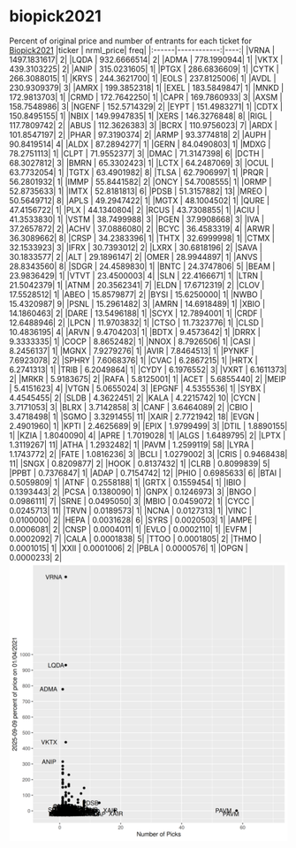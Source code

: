 # biopick2021
Percent of original price and number of entrants for each ticket for [Biopick2021](https://twitter.com/hashtag/Biopick2021)
|ticker |   nrml_price| freq|
|:------|------------:|----:|
|VRNA   | 1497.1831617|    2|
|LQDA   |  932.6666514|    2|
|ADMA   |  778.1990944|    1|
|VKTX   |  439.3103225|    2|
|ANIP   |  315.0231605|    1|
|PTGX   |  286.6836609|    1|
|CYTK   |  266.3088015|    1|
|KRYS   |  244.3621700|    1|
|EOLS   |  237.8125006|    1|
|AVDL   |  230.9309379|    3|
|AMRX   |  199.3852318|    1|
|EXEL   |  183.5849847|    1|
|MNKD   |  172.9813703|    1|
|CRMD   |  172.7642250|    1|
|CAPR   |  169.7860933|    3|
|AXSM   |  158.7548986|    3|
|NGENF  |  152.5714329|    2|
|EYPT   |  151.4983271|    1|
|CDTX   |  150.8495155|    1|
|NBIX   |  149.9947835|    1|
|XERS   |  146.3276848|    8|
|RIGL   |  117.7809742|    2|
|ABUS   |  112.3626383|    3|
|BCRX   |  110.9756023|    7|
|ARDX   |  101.8547197|    2|
|PHAR   |   97.3190374|    2|
|ARMP   |   93.3774818|    2|
|AUPH   |   90.8419514|    4|
|ALDX   |   87.2894277|    1|
|GERN   |   84.0490803|    1|
|MDXG   |   78.2751113|    1|
|CLPT   |   71.9552377|    3|
|DMAC   |   71.3147398|    6|
|DCTH   |   68.3027812|    3|
|BMRN   |   65.3302423|    1|
|LCTX   |   64.2487069|    3|
|OCUL   |   63.7732054|    1|
|TGTX   |   63.4901982|    8|
|TLSA   |   62.7906997|    1|
|PRQR   |   56.2801932|    1|
|IMMP   |   55.8441582|    2|
|ONCY   |   54.7008555|    1|
|ORMP   |   52.8735633|    1|
|IMTX   |   52.8181813|    6|
|PDSB   |   51.3157882|   13|
|MREO   |   50.5649712|    8|
|APLS   |   49.2947422|    1|
|MGTX   |   48.1004502|    1|
|QURE   |   47.4156722|    1|
|PLX    |   44.1340804|    2|
|RCUS   |   43.7308855|    1|
|ACIU   |   41.3533830|    1|
|VSTM   |   38.7499988|    3|
|PGEN   |   37.9908668|    3|
|IVA    |   37.2657872|    2|
|ACHV   |   37.0886080|    2|
|BCYC   |   36.4583319|    4|
|ARWR   |   36.3089662|    8|
|CRSP   |   34.2383396|    1|
|THTX   |   32.6999998|    1|
|CTMX   |   32.1533923|    3|
|IFRX   |   30.7393012|    2|
|LXRX   |   30.6818196|    2|
|SAVA   |   30.1833577|    2|
|ALT    |   29.1896147|    2|
|OMER   |   28.9944897|    1|
|ANVS   |   28.8343560|    8|
|SDGR   |   24.4589830|    1|
|BNTC   |   24.3747806|    5|
|BEAM   |   23.9836429|    1|
|VTVT   |   23.4500003|    4|
|SLN    |   22.4166671|    1|
|LTRN   |   21.5042379|    1|
|ATNM   |   20.3562341|    7|
|ELDN   |   17.6712319|    2|
|CLOV   |   17.5528512|    1|
|ABEO   |   15.8579877|    2|
|BYSI   |   15.6250000|    1|
|NWBO   |   15.4320987|    9|
|PSNL   |   15.2961482|    3|
|AMRN   |   14.6918489|    1|
|XBIO   |   14.1860463|    2|
|DARE   |   13.5496188|    1|
|SCYX   |   12.7894001|    1|
|CRDF   |   12.6488946|    2|
|LPCN   |   11.9703832|    1|
|CTSO   |   11.7323776|    1|
|CLSD   |   10.4836195|    4|
|ARVN   |    9.4704203|    1|
|BDTX   |    9.4573642|    1|
|DRRX   |    9.3333335|    1|
|COCP   |    8.8652482|    1|
|NNOX   |    8.7926506|    1|
|CASI   |    8.2456137|    1|
|MGNX   |    7.9279276|    1|
|AVIR   |    7.8464513|    1|
|PYNKF  |    7.6923078|    2|
|SPHRY  |    7.6068376|    1|
|CVAC   |    6.2867215|    1|
|HRTX   |    6.2741313|    1|
|TRIB   |    6.2049864|    1|
|CYDY   |    6.1976552|    3|
|VXRT   |    6.1611373|    2|
|MRKR   |    5.9183675|    2|
|RAFA   |    5.8125001|    1|
|ACET   |    5.6855440|    2|
|MEIP   |    5.4151623|    4|
|VTGN   |    5.0655024|    3|
|EPGNF  |    4.5355536|    1|
|SYBX   |    4.4545455|    2|
|SLDB   |    4.3622451|    2|
|KALA   |    4.2215742|   10|
|CYCN   |    3.7171053|    3|
|BLRX   |    3.7142858|    3|
|CANF   |    3.6464089|    2|
|CBIO   |    3.4718498|    1|
|SGMO   |    3.3291455|   11|
|XAIR   |    2.7721942|   18|
|EVGN   |    2.4901960|    1|
|KPTI   |    2.4625689|    9|
|EPIX   |    1.9799499|    3|
|DTIL   |    1.8890155|    1|
|KZIA   |    1.8040090|    4|
|APRE   |    1.7019028|    1|
|ALGS   |    1.6489795|    2|
|LPTX   |    1.3119267|   11|
|ATHA   |    1.2932482|    1|
|PAVM   |    1.2599119|   58|
|LYRA   |    1.1743772|    2|
|FATE   |    1.0816236|    3|
|BCLI   |    1.0279002|    3|
|CRIS   |    0.9468438|   11|
|SNGX   |    0.8209877|    2|
|HOOK   |    0.8137432|    1|
|CLRB   |    0.8099839|    5|
|PPBT   |    0.7376847|    1|
|ADAP   |    0.7154742|   12|
|PHIO   |    0.6985633|    6|
|BTAI   |    0.5059809|    1|
|ATNF   |    0.2558188|    1|
|GRTX   |    0.1559454|    1|
|IBIO   |    0.1393443|    2|
|PCSA   |    0.1380090|    1|
|GNPX   |    0.1246973|    3|
|BNGO   |    0.0986111|    7|
|SRNE   |    0.0495050|    3|
|MBIO   |    0.0459072|    1|
|CYCC   |    0.0245713|   11|
|TRVN   |    0.0189573|    1|
|NCNA   |    0.0127313|    1|
|VINC   |    0.0100000|    2|
|HEPA   |    0.0031628|    6|
|SYRS   |    0.0020503|    1|
|AMPE   |    0.0006081|    2|
|CNSP   |    0.0004011|    1|
|EVLO   |    0.0002110|    1|
|EVFM   |    0.0002092|    7|
|CALA   |    0.0001838|    5|
|TTOO   |    0.0001805|    2|
|THMO   |    0.0001015|    1|
|XXII   |    0.0001006|    2|
|PBLA   |    0.0000576|    1|
|OPGN   |    0.0000233|    2|
![retvspicks](biopicks.png?raw=true)
